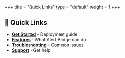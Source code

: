 +++
title = "Quick Links"
type = "default"
weight = 1
+++

## 🚀 Quick Links

- **[Get Started](https://cab-docs.cynteocloud.com/getting-started/quickstart)** - Deployment guide
- **[Features](https://cab-docs.cynteocloud.com#-key-features)** - What Alert Bridge can do
- **[Troubleshooting](https://cab-docs.cynteocloud.com/troubleshooting/common-issues)** - Common issues
- **[Support](mailto:support@cynteocloud.com)** - Get help